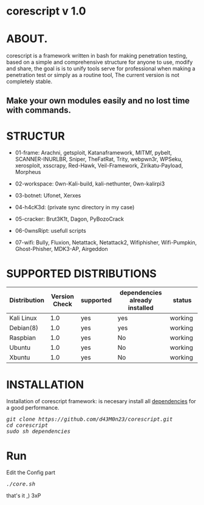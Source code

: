# corescript v 1.0

# ABOUT.

corescript is a framework written in bash for making penetration testing, based on a simple and comprehensive structure for anyone to use, modify and share, the goal is is to unify tools serve for professional when making a penetration test or simply as a routine tool, The current version is not completely stable.

## Make your own modules easily and no lost time with commands.


# STRUCTUR

<ul><li>01-frame: Arachni, getsploit, Katanaframework, MITMf, pybelt, SCANNER-INURLBR, Sniper, TheFatRat, Trity, webpwn3r, WPSeku, xerosploit, xsscrapy, Red-Hawk, Veil-Framework, Zirikatu-Payload, Morpheus</li></ul>	
<ul><li>02-workspace: 0wn-Kali-build, kali-nethunter, 0wn-kalirpi3</li></ul>
<ul><li>03-botnet: Ufonet, Xerxes</li></ul>
<ul><li>04-h4cK3d: (private sync directory in my case)</li></ul>
<ul><li>05-cracker: Brut3K1t, Dagon, PyBozoCrack</li></ul>
<ul><li>06-0wnsRipt: usefull scripts</li></ul>
<ul><li>07-wifi: Bully, Fluxion, Netattack, Netattack2, Wifiphisher, Wifi-Pumpkin, Ghost-Phisher, MDK3-AP, Airgeddon</li></ul>


# SUPPORTED DISTRIBUTIONS
|Distribution | Version Check | supported | dependencies already installed |status |
----------|-------|------|------|-------|
|Kali Linux|1.0 | yes| yes | working   |
|Debian(8)|1.0 | yes| yes | working   |
|Raspbian|1.0 |yes|No|working   |
|Ubuntu|1.0 |yes|No|working   |
|Xbuntu|1.0 |yes|No|working  |

# INSTALLATION
Installation of corescript framework: is necesary install all [dependencies](https://github.com/d43M0n23/corescript/wiki/Requisites) for a good performance.
<pre><i><n>git clone https://github.com/d43M0n23/corescript.git
cd corescript
sudo sh dependencies
</pre></i></n>
# Run
Edit the Config part
<pre><i><n>./core.sh</pre></i></n>

that's it ,) 3xP
